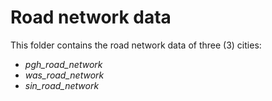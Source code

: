 # Road network data
This folder contains the road network data of three (3) cities:
- *pgh_road_network*
- *was_road_network*
- *sin_road_network*


